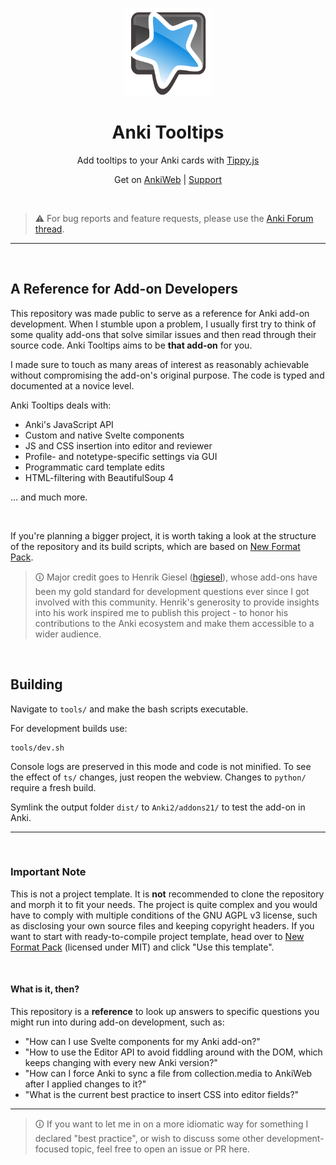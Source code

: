 <p align="center">
    <a href="https://ankiweb.net/shared/info/1840818335">
        <img src="website/assets/logo.svg" width=140 height=140>
    </a>
</p>

<h1 align="center">Anki Tooltips</h1>

<p align="center">
    Add tooltips to your Anki cards with <a href="https://github.com/atomiks/tippyjs">Tippy.js</a>
    <br>
</p>

<p align="center">
    Get on <a href="https://ankiweb.net/shared/info/1840818335">AnkiWeb</a> |
    <a href="https://forums.ankiweb.net/t/tippy-tooltips-official-support/11844">Support</a>
</p>
<br>

> ⚠️ For bug reports and feature requests, please use the [Anki Forum thread](https://forums.ankiweb.net/t/tippy-tooltips-official-support/11844).

---

<br>

## A Reference for Add-on Developers

This repository was made public to serve as a reference for Anki add-on development. When I stumble upon a problem,
I usually first try to think of some quality add-ons that solve similar issues and then read through their source code.
Anki Tooltips aims to be **that add-on** for you.

I made sure to touch as many areas of interest as reasonably achievable without compromising the add-on's
original purpose. The code is typed and documented at a novice level.

Anki Tooltips deals with:

- Anki's JavaScript API
- Custom and native Svelte components
- JS and CSS insertion into editor and reviewer
- Profile- and notetype-specific settings via GUI
- Programmatic card template edits
- HTML-filtering with BeautifulSoup 4

... and much more.

<br>

If you're planning a bigger project, it is worth taking a look at the structure of the repository
and its build scripts, which are based on [New Format Pack](https://github.com/hgiesel/anki_new_format_pack).

> 🛈 Major credit goes to Henrik Giesel ([hgiesel](https://github.com/hgiesel)),
> whose add-ons have been my gold standard for development questions ever since I got involved with this community.
> Henrik's generosity to provide insights into his work inspired me to publish this project - to honor
> his contributions to the Anki ecosystem and make them accessible to a wider audience.

<br>

## Building

Navigate to `tools/` and make the bash scripts executable.

For development builds use:

```shell
tools/dev.sh
```

Console logs are preserved in this mode and code is not minified. To see the effect of `ts/` changes,
just reopen the webview. Changes to `python/` require a fresh build.

Symlink the output folder `dist/` to `Anki2/addons21/` to test the add-on in Anki.

---

<br>

### <b>Important Note</b>

This is not a project template. It is **not** recommended to clone the repository and morph it to fit
your needs. The project is quite complex and you would have to comply with multiple conditions of the
GNU AGPL v3 license, such as disclosing your own source files and keeping copyright headers.
If you want to start with ready-to-compile project template, head over to
[New Format Pack](https://github.com/hgiesel/anki_new_format_pack) (licensed under MIT)
and click "Use this template".

<br>

#### <b>What is it, then?</b>

This repository is a **reference** to look up answers to specific questions you might run into
during add-on development, such as:

- "How can I use Svelte components for my Anki add-on?"
- "How to use the Editor API to avoid fiddling around with the DOM, which keeps changing with every new Anki version?"
- "How can I force Anki to sync a file from collection.media to AnkiWeb after I applied changes to it?"
- "What is the current best practice to insert CSS into editor fields?"

---

> 🛈 If you want to let me in on a more idiomatic way for something I declared "best practice",
> or wish to discuss some other development-focused topic, feel free to open an issue or PR here.
